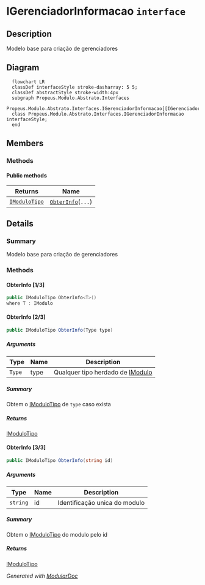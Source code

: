 # IGerenciadorInformacao `interface`

## Description
Modelo base para criação de gerenciadores

## Diagram
```mermaid
  flowchart LR
  classDef interfaceStyle stroke-dasharray: 5 5;
  classDef abstractStyle stroke-width:4px
  subgraph Propeus.Modulo.Abstrato.Interfaces
  Propeus.Modulo.Abstrato.Interfaces.IGerenciadorInformacao[[IGerenciadorInformacao]]
  class Propeus.Modulo.Abstrato.Interfaces.IGerenciadorInformacao interfaceStyle;
  end
```

## Members
### Methods
#### Public  methods
| Returns | Name |
| --- | --- |
| [`IModuloTipo`](./propeusmoduloabstratointerfaces-IModuloTipo) | [`ObterInfo`](#obterinfo-13)(`...`) |

## Details
### Summary
Modelo base para criação de gerenciadores

### Methods
#### ObterInfo [1/3]
```csharp
public IModuloTipo ObterInfo<T>()
where T : IModulo
```

#### ObterInfo [2/3]
```csharp
public IModuloTipo ObterInfo(Type type)
```
##### Arguments
| Type | Name | Description |
| --- | --- | --- |
| `Type` | type | Qualquer tipo herdado de [IModulo](./propeusmoduloabstratointerfaces-IModulo) |

##### Summary
Obtem o [IModuloTipo](./propeusmoduloabstratointerfaces-IModuloTipo) de `type` caso exista 



##### Returns
[IModuloTipo](./propeusmoduloabstratointerfaces-IModuloTipo)

#### ObterInfo [3/3]
```csharp
public IModuloTipo ObterInfo(string id)
```
##### Arguments
| Type | Name | Description |
| --- | --- | --- |
| `string` | id | Identificação unica do modulo |

##### Summary
Obtem  o [IModuloTipo](./propeusmoduloabstratointerfaces-IModuloTipo) do modulo pelo id

##### Returns
[IModuloTipo](./propeusmoduloabstratointerfaces-IModuloTipo)

*Generated with* [*ModularDoc*](https://github.com/hailstorm75/ModularDoc)
